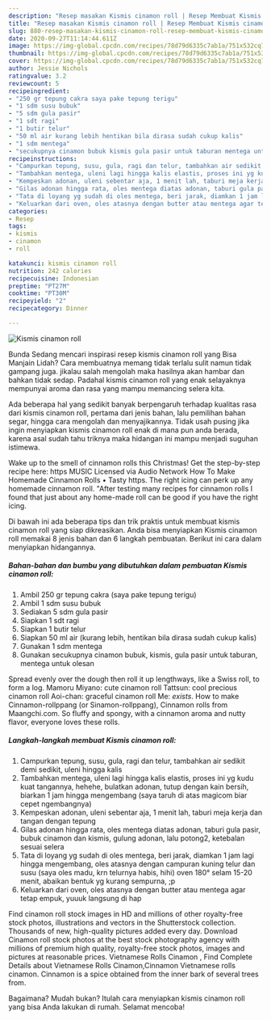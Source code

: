 ```yaml
---
description: "Resep masakan Kismis cinamon roll | Resep Membuat Kismis cinamon roll Yang Bisa Manjain Lidah"
title: "Resep masakan Kismis cinamon roll | Resep Membuat Kismis cinamon roll Yang Bisa Manjain Lidah"
slug: 880-resep-masakan-kismis-cinamon-roll-resep-membuat-kismis-cinamon-roll-yang-bisa-manjain-lidah
date: 2020-09-27T11:14:44.611Z
image: https://img-global.cpcdn.com/recipes/78d79d6335c7ab1a/751x532cq70/kismis-cinamon-roll-foto-resep-utama.jpg
thumbnail: https://img-global.cpcdn.com/recipes/78d79d6335c7ab1a/751x532cq70/kismis-cinamon-roll-foto-resep-utama.jpg
cover: https://img-global.cpcdn.com/recipes/78d79d6335c7ab1a/751x532cq70/kismis-cinamon-roll-foto-resep-utama.jpg
author: Jessie Nichols
ratingvalue: 3.2
reviewcount: 5
recipeingredient:
- "250 gr tepung cakra saya pake tepung terigu"
- "1 sdm susu bubuk"
- "5 sdm gula pasir"
- "1 sdt ragi"
- "1 butir telur"
- "50 ml air kurang lebih hentikan bila dirasa sudah cukup kalis"
- "1 sdm mentega"
- "secukupnya cinamon bubuk kismis gula pasir untuk taburan mentega untuk olesan"
recipeinstructions:
- "Campurkan tepung, susu, gula, ragi dan telur, tambahkan air sedikit demi sedikit, uleni hingga kalis"
- "Tambahkan mentega, uleni lagi hingga kalis elastis, proses ini yg kudu kuat tangannya, hehehe, bulatkan adonan, tutup dengan kain bersih, biarkan 1 jam hingga mengembang (saya taruh di atas magicom biar cepet ngembangnya)"
- "Kempeskan adonan, uleni sebentar aja, 1 menit lah, taburi meja kerja dan tangan dengan tepung"
- "Gilas adonan hingga rata, oles mentega diatas adonan, taburi gula pasir, bubuk cinamon dan kismis, gulung adonan, lalu potong2, ketebalan sesuai selera"
- "Tata di loyang yg sudah di oles mentega, beri jarak, diamkan 1 jam lagi hingga mengembang, oles atasnya dengan campuran kuning telur dan susu (saya oles madu, krn telurnya habis, hihi) oven 180° selam 15-20 menit, abaikan bentuk yg kurang sempurna, ;p"
- "Keluarkan dari oven, oles atasnya dengan butter atau mentega agar tetap empuk, yuuuk langsung di hap"
categories:
- Resep
tags:
- kismis
- cinamon
- roll

katakunci: kismis cinamon roll 
nutrition: 242 calories
recipecuisine: Indonesian
preptime: "PT27M"
cooktime: "PT30M"
recipeyield: "2"
recipecategory: Dinner

---
```



![Kismis cinamon roll](https://img-global.cpcdn.com/recipes/78d79d6335c7ab1a/751x532cq70/kismis-cinamon-roll-foto-resep-utama.jpg)

Bunda Sedang mencari inspirasi resep kismis cinamon roll yang Bisa Manjain Lidah? Cara membuatnya memang tidak terlalu sulit namun tidak gampang juga. jikalau salah mengolah maka hasilnya akan hambar dan bahkan tidak sedap. Padahal kismis cinamon roll yang enak selayaknya mempunyai aroma dan rasa yang mampu memancing selera kita.

Ada beberapa hal yang sedikit banyak berpengaruh terhadap kualitas rasa dari kismis cinamon roll, pertama dari jenis bahan, lalu pemilihan bahan segar, hingga cara mengolah dan menyajikannya. Tidak usah pusing jika ingin menyiapkan kismis cinamon roll enak di mana pun anda berada, karena asal sudah tahu triknya maka hidangan ini mampu menjadi suguhan istimewa.

Wake up to the smell of cinnamon rolls this Christmas! Get the step-by-step recipe here: https MUSIC Licensed via Audio Network How To Make Homemade Cinnamon Rolls • Tasty https. The right icing can perk up any homemade cinnamon roll. &#34;After testing many recipes for cinnamon rolls I found that just about any home-made roll can be good if you have the right icing.


Di bawah ini ada beberapa tips dan trik praktis untuk membuat kismis cinamon roll yang siap dikreasikan. Anda bisa menyiapkan Kismis cinamon roll memakai 8 jenis bahan dan 6 langkah pembuatan. Berikut ini cara dalam menyiapkan hidangannya.

<!--inarticleads1-->

##### Bahan-bahan dan bumbu yang dibutuhkan dalam pembuatan Kismis cinamon roll:

1. Ambil 250 gr tepung cakra (saya pake tepung terigu)
1. Ambil 1 sdm susu bubuk
1. Sediakan 5 sdm gula pasir
1. Siapkan 1 sdt ragi
1. Siapkan 1 butir telur
1. Siapkan 50 ml air (kurang lebih, hentikan bila dirasa sudah cukup kalis)
1. Gunakan 1 sdm mentega
1. Gunakan secukupnya cinamon bubuk, kismis, gula pasir untuk taburan, mentega untuk olesan


Spread evenly over the dough then roll it up lengthways, like a Swiss roll, to form a log. Mamoru Miyano: cute cinamon roll Tattsun: cool precious cinamon roll Aoi-chan: graceful cinamon roll Me: *exists*. How to make Cinnamon-rollppang (or Sinamon-rollppang), Cinnamon rolls from Maangchi.com. So fluffy and spongy, with a cinnamon aroma and nutty flavor, everyone loves these rolls. 

<!--inarticleads2-->

##### Langkah-langkah membuat Kismis cinamon roll:

1. Campurkan tepung, susu, gula, ragi dan telur, tambahkan air sedikit demi sedikit, uleni hingga kalis
1. Tambahkan mentega, uleni lagi hingga kalis elastis, proses ini yg kudu kuat tangannya, hehehe, bulatkan adonan, tutup dengan kain bersih, biarkan 1 jam hingga mengembang (saya taruh di atas magicom biar cepet ngembangnya)
1. Kempeskan adonan, uleni sebentar aja, 1 menit lah, taburi meja kerja dan tangan dengan tepung
1. Gilas adonan hingga rata, oles mentega diatas adonan, taburi gula pasir, bubuk cinamon dan kismis, gulung adonan, lalu potong2, ketebalan sesuai selera
1. Tata di loyang yg sudah di oles mentega, beri jarak, diamkan 1 jam lagi hingga mengembang, oles atasnya dengan campuran kuning telur dan susu (saya oles madu, krn telurnya habis, hihi) oven 180° selam 15-20 menit, abaikan bentuk yg kurang sempurna, ;p
1. Keluarkan dari oven, oles atasnya dengan butter atau mentega agar tetap empuk, yuuuk langsung di hap


Find cinamon roll stock images in HD and millions of other royalty-free stock photos, illustrations and vectors in the Shutterstock collection. Thousands of new, high-quality pictures added every day. Download Cinamon roll stock photos at the best stock photography agency with millions of premium high quality, royalty-free stock photos, images and pictures at reasonable prices. Vietnamese Rolls Cinamon , Find Complete Details about Vietnamese Rolls Cinamon,Cinnamon Vietnamese rolls cinamon. Cinnamon is a spice obtained from the inner bark of several trees from. 

Bagaimana? Mudah bukan? Itulah cara menyiapkan kismis cinamon roll yang bisa Anda lakukan di rumah. Selamat mencoba!

